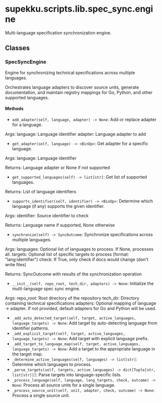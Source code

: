 # supekku.scripts.lib.spec_sync.engine

Multi-language specification synchronization engine.

## Classes

### SpecSyncEngine

Engine for synchronizing technical specifications across multiple languages.

Orchestrates language adapters to discover source units, generate documentation,
and maintain registry mappings for Go, Python, and other supported languages.

#### Methods

- `add_adapter(self, language, adapter) -> None`: Add or replace adapter for a language.

Args:
    language: Language identifier
    adapter: Language adapter to add
- `get_adapter(self, language) -> <BinOp>`: Get adapter for a specific language.

Args:
    language: Language identifier

Returns:
    Language adapter or None if not supported
- `get_supported_languages(self) -> list[str]`: Get list of supported languages.

Returns:
    List of language identifiers
- `supports_identifier(self, identifier) -> <BinOp>`: Determine which language (if any) supports the given identifier.

Args:
    identifier: Source identifier to check

Returns:
    Language name if supported, None otherwise
- `synchronize(self) -> SyncOutcome`: Synchronize specifications across multiple languages.

Args:
    languages: Optional list of languages to process. If None,
        processes all.
    targets: Optional list of specific targets to process
        (format: "lang:identifier")
    check: If True, only check if docs would change (don't write
        files)

Returns:
    SyncOutcome with results of the synchronization operation
- `__init__(self, repo_root, tech_dir, adapters) -> None`: Initialize the multi-language spec sync engine.

Args:
    repo_root: Root directory of the repository
    tech_dir: Directory containing technical specifications
    adapters: Optional mapping of language -> adapter. If not provided,
             default adapters for Go and Python will be used.
- `_add_auto_detected_target(self, target, active_languages, language_targets) -> None`: Add target by auto-detecting language from identifier patterns.
- `_add_explicit_target(self, target, active_languages, language_targets) -> None`: Add target with explicit language prefix.
- `_add_target_to_language_map(self, target, active_languages, language_targets) -> None`: Add a target to the appropriate language in the target map.
- `_determine_active_languages(self, languages) -> list[str]`: Determine which languages to process.
- `_parse_targets(self, targets, active_languages) -> dict[Tuple[str, list[str]]]`: Parse targets into language-specific lists.
- `_process_language(self, language, lang_targets, check, outcome) -> None`: Process all source units for a single language.
- `_process_source_unit(self, unit, adapter, check, outcome) -> None`: Process a single source unit.
